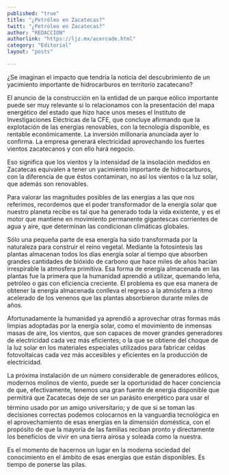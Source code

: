 ```yaml
---
published: "true"
title: "¿Petróleo en Zacatecas?"
twitt: "¿Petróleo en Zacatecas?"
author: "REDACCION"
authorlink: "https://ljz.mx/acercade.html"
category: "Editorial"
layout: "posts"

---
```



  ¿Se imaginan el impacto que tendría la noticia del descubrimiento de un yacimiento importante de hidrocarburos en territorio zacatecano?



  El anuncio de la construcción en la entidad de un parque eólico importante puede ser muy relevante si lo relacionamos con la presentación del mapa energético del estado que hizo hace unos meses el Instituto de Investigaciones Eléctricas de la CFE, que concluye afirmando que la explotación de las energías renovables, con la tecnología disponible, es rentable económicamente. La inversión millonaria anunciada ayer lo confirma. La empresa generará electricidad aprovechando los fuertes vientos zacatecanos y con ello hará negocio.



  Eso significa que los vientos y la intensidad de la insolación medidos en Zacatecas equivalen a tener un yacimiento importante de hidrocarburos, con la diferencia de que éstos contaminan, no así los vientos o la luz solar, que además son renovables.



  Para valorar las magnitudes posibles de las energías a las que nos referimos, recordemos que el poder transformador de la energía solar que nuestro planeta recibe es tal que ha generado toda la vida existente, y es el motor que mantiene en movimiento permanente gigantescas corrientes de agua y aire, que determinan las condicionan climáticas globales.



  Sólo una pequeña parte de esa energía ha sido transformada por la naturaleza para construir el reino vegetal. Mediante la fotosíntesis las plantas almacenan todos los días energía solar al tiempo que absorben grandes cantidades de bióxido de carbono que hace miles de años hacían irrespirable la atmosfera primitiva. Esa forma de energía almacenada en las plantas fue la primera que la humanidad aprendió a utilizar, quemando leña, petróleo o gas con eficiencia creciente. El problema es que esa manera de obtener la energía almacenada conlleva el regreso a la atmósfera a ritmo acelerado de los venenos que las plantas absorbieron durante miles de años.



  Afortunadamente la humanidad ya aprendió a aprovechar otras formas más limpias adoptadas por la energía solar, como el movimiento de inmensas masas de aire, los vientos, que son capaces de mover grandes generadores de electricidad cada vez más eficientes; o la que se obtiene del choque de la luz solar en los materiales especiales utilizados para fabricar celdas fotovoltaicas cada vez más accesibles y eficientes en la producción de electricidad.



  La próxima instalación de un número considerable de generadores eólicos, modernos molinos de viento, puede ser la oportunidad de hacer conciencia de que, efectivamente, tenemos una gran fuente de energía disponible que permitirá que Zacatecas deje de ser un parásito energético para usar el término usado por un amigo universitario; y de que si se toman las decisiones correctas podemos colocarnos en la vanguardia tecnológica en el aprovechamiento de esas energías en la dimensión doméstica, con el propósito de que la mayoría de las familias reciban pronto y directamente los beneficios de vivir en una tierra airosa y soleada como la nuestra.



  Es el momento de hacernos un lugar en la moderna sociedad del conocimiento en el ámbito de esas energías que están disponibles. Es tiempo de ponerse las pilas.

